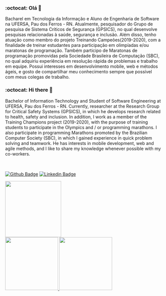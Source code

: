 ### :octocat: Olá 👋

Bacharel em Tecnologia da Informação e Aluno de  Engenharia de Software na UFERSA, Pau dos Ferros - RN. Atualmente, pesquisador do Grupo de pesquisa de Sistema Críticos de Segurança (GPSICS), no qual desenvolve pesquisas relacionadas à saúde, segurança e inclusão. Além disso, tenho atuação como membro do projeto Treinando Campeões(2019-2020), com a finalidade de treinar estudantes para participação em olimpíadas e/ou maratonas de programação. Também participo de Maratonas de programação promovidas pela Sociedade Brasileira de Computação (SBC), no qual adquiriu experiência em resolução rápida de problemas e trabalho em equipe. Possui interesses em desenvolvimento mobile, web e métodos ágeis, e gosto de compartilhar meu conhecimento sempre que possível com meus colegas de trabalho.

### :octocat: Hi there 👋

Bachelor of Information Technology and Student of Software Engineering at UFERSA, Pau dos Ferros - RN. Currently, researcher at the Research Group for Critical Safety Systems (GPSICS), in which he develops research related to health, safety and inclusion. In addition, I work as a member of the Training Champions project (2019-2020), with the purpose of training students to participate in the Olympics and / or programming marathons. I also participate in programming Marathons promoted by the Brazilian Computer Society (SBC), in which I gained experience in quick problem solving and teamwork. He has interests in mobile development, web and agile methods, and I like to share my knowledge whenever possible with my co-workers.
 
 <br> <br> [![Github Badge](https://img.shields.io/badge/GitHub-100000?style=for-the-badge&logo=github&logoColor=white&link=https://github.com/Sthaynny/Sthaynny)](https://github.com/RafaAbranttes) 
 <ls> [![Linkedin Badge](https://img.shields.io/badge/LinkedIn-0077B5?style=for-the-badge&logo=linkedin&logoColor=white&link=https://www.linkedin.com/in/igor-sthaynny/)](https://www.linkedin.com/in/igor-sthaynny/)

<div>
  <a href="https://github.com/Sthaynny">
  <img height="180em" src="https://user-images.githubusercontent.com/46109133/134026076-13c15b5b-c699-44ce-8a53-f9f168c96f3c.png"/>
  <br/>
  <img height="170em" src="https://github-readme-stats.vercel.app/api?username=Sthaynny&show_icons=true&theme=dark&include_all_commits=true&count_private=true"/>
  <img height="170em" src="https://github-readme-stats.vercel.app/api/top-langs/?username=Sthaynny&layout=compact&langs_count=7&theme=dark"/>
</div>
<!--
**Sthaynny/Sthaynny** is a ✨ _special_ ✨ repository because its `README.md` (this file) appears on your GitHub profile.

Here are some ideas to get you started:

- 🔭 I’m currently working on ...
- 🌱 I’m currently learning ...
- 👯 I’m looking to collaborate on ...
- 🤔 I’m looking for help with ...
- 💬 Ask me about ...
- 📫 How to reach me: ...
- 😄 Pronouns: ...
- ⚡ Fun fact: ...
-->
